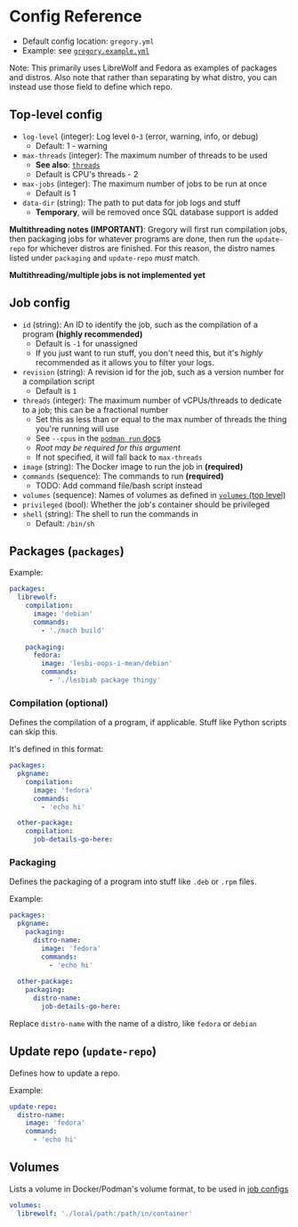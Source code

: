 # Config Reference

- Default config location: `gregory.yml`
- Example: see [`gregory.example.yml`](/gregory.example.yml)

Note: This primarily uses LibreWolf and Fedora as examples of packages and distros. Also note that rather than separating by what distro, you can instead use those field to define which repo.

## Top-level config

- `log-level` (integer): Log level `0`-`3` (error, warning, info, or debug)
  - Default: 1 - warning
- `max-threads` (integer): The maximum number of threads to be used
  - **See also**: [`threads`](#job-config)
  - Default is CPU's threads - 2
- `max-jobs` (integer): The maximum number of jobs to be run at once
  - Default is 1
- `data-dir` (string): The path to put data for job logs and stuff
  - **Temporary**, will be removed once SQL database support is added

**Multithreading notes (IMPORTANT)**: Gregory will first run compilation jobs, then packaging jobs for whatever programs are done, then run the `update-repo` for whichever distros are finished. For this reason, the distro names listed under `packaging` and `update-repo` *must* match.

**Multithreading/multiple jobs is not implemented yet**

## Job config

- `id` (string): An ID to identify the job, such as the compilation of a program **(highly recommended)**
  - Default is `-1` for unassigned
  - If you just want to run stuff, you don't need this, but it's *highly* recommended as it allows you to filter your logs.
- `revision` (string): A revision id for the job, such as a version number for a compilation script
  - Default is `1`
- `threads` (integer): The maximum number of vCPUs/threads to dedicate to a job; this can be a fractional number
  - Set this as less than or equal to the max number of threads the thing you're running will use
  - See `--cpus` in the [`podman run` docs](https://docs.podman.io/en/latest/markdown/podman-run.1.html#cpus)
  - *Root may be required for this argument*
  - If not specified, it will fall back to `max-threads`
- `image` (string): The Docker image to run the job in **(required)**
- `commands` (sequence): The commands to run **(required)**
  - TODO: Add command file/bash script instead
- `volumes` (sequence): Names of volumes as defined in [`volumes` (top level)](#volumes)
- `privileged` (bool): Whether the job's container should be privileged
- `shell` (string): The shell to run the commands in
  - Default: `/bin/sh`

## Packages (`packages`)

Example:

```yml
packages:
  librewolf:
    compilation:
      image: 'debian'
      commands:
        - './mach build'
    
    packaging:
      fedora:
        image: 'lesbi-oops-i-mean/debian'
        commands:
          - './lesbiab package thingy'
```

### Compilation (optional)

Defines the compilation of a program, if applicable. Stuff like Python scripts can skip this.

It's defined in this format:

```yml
packages:
  pkgname:
    compilation:
      image: 'fedora'
      commands:
        - 'echo hi'

  other-package:
    compilation:
      job-details-go-here:
```

### Packaging

Defines the packaging of a program into stuff like `.deb` or `.rpm` files.

Example:

```yml
packages:
  pkgname:
    packaging:
      distro-name:
        image: 'fedora'
        commands:
          - 'echo hi'
  
  other-package:
    packaging:
      distro-name:
        job-details-go-here:
```

Replace `distro-name` with the name of a distro, like `fedora` or `debian`

## Update repo (`update-repo`)

Defines how to update a repo.

Example:

```yml
update-repo:
  distro-name:
    image: 'fedora'
    command:
      - 'echo hi'
```

## Volumes

Lists a volume in Docker/Podman's volume format, to be used in [job configs](#job-config)

```yml
volumes:
  librewolf: './local/path:/path/in/container'
```
